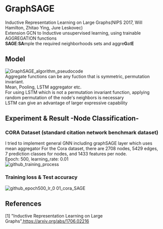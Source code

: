 # GraphSAGE
Inductive Representation Learning on Large Graphs(NIPS 2017, Will Hamilton, Zhitao Ying, Jure Leskovec)  
Extension GCN to Inductive unsupervised learning, using trainable AGGREGATION functions  
**SAGE**:**SA**mple the required neighborhoods sets and aggre**G**at**E**


## Model 
![GraphSAGE_algorithm_pseudocode](https://user-images.githubusercontent.com/62690984/182365496-cb635672-5cd0-490f-a668-b4de5f3856a3.png)  
Aggregate functions can be any fuction that is symmetric, permutation invariant.  
Mean, Pooling, LSTM aggregator etc.  
For using LSTM which is not a permutation invariant function, applying random permutation of the node's neighbors is necessary  
LSTM can give an advantage of larger expressive capability  
## Experiment & Result -Node Classification-
### CORA Dataset (standard citation network benchmark dataset)
I tried to implement general GNN including graphSAGE layer which uses mean aggregator
For the Cora dataset, there are 2708 nodes, 5429 edges, 7 prediction classes for nodes, and 1433 features per node.  
Epoch: 500, learning_rate: 0.01  
![github_training_process](https://user-images.githubusercontent.com/62690984/182365698-7fa49ebf-72bf-45f9-a34f-f066a8b1518e.png)  
### Training loss & Test accuracy  
![github_epoch500_lr_0 01_cora_SAGE](https://user-images.githubusercontent.com/62690984/182366365-e840b89c-e190-4ad3-9050-e3c3ce326ab8.png)  
## References 
[1] "Inductive Representation Learning on Large Graphs",https://arxiv.org/abs/1706.02216
